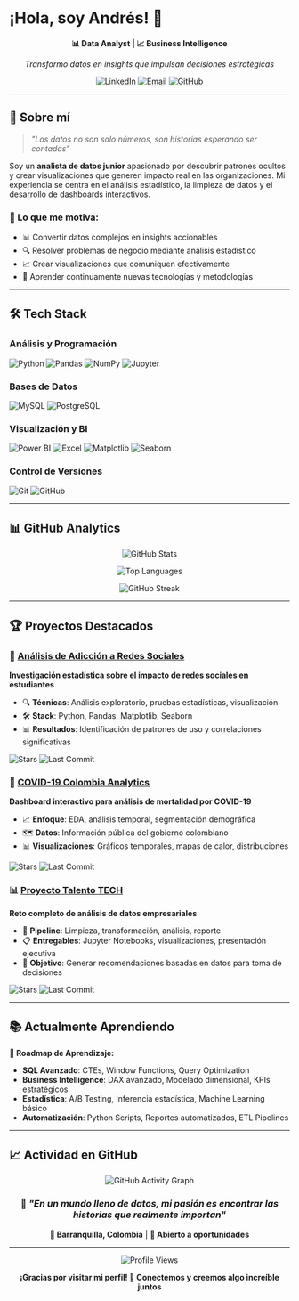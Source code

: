 # ¡Hola, soy Andrés! 👋

<div align="center">
  
**📊 Data Analyst | 📈 Business Intelligence**

*Transformo datos en insights que impulsan decisiones estratégicas*

[![LinkedIn](https://img.shields.io/badge/LinkedIn-0077B5?style=for-the-badge&logo=linkedin&logoColor=white)](https://www.linkedin.com/in/andrescc99/)
[![Email](https://img.shields.io/badge/Email-D14836?style=for-the-badge&logo=gmail&logoColor=white)](mailto:andrescf168@gmail.com)
[![GitHub](https://img.shields.io/badge/GitHub-100000?style=for-the-badge&logo=github&logoColor=white)](https://github.com/Andresc99)

</div>

---

## 🚀 Sobre mí

> *"Los datos no son solo números, son historias esperando ser contadas"*

Soy un **analista de datos junior** apasionado por descubrir patrones ocultos y crear visualizaciones que generen impacto real en las organizaciones. Mi experiencia se centra en el análisis estadístico, la limpieza de datos y el desarrollo de dashboards interactivos.

### 🎯 Lo que me motiva:
- 📊 Convertir datos complejos en insights accionables
- 🔍 Resolver problemas de negocio mediante análisis estadístico
- 📈 Crear visualizaciones que comuniquen efectivamente
- 🌱 Aprender continuamente nuevas tecnologías y metodologías

---

## 🛠️ Tech Stack

### **Análisis y Programación**
![Python](https://img.shields.io/badge/Python-3776AB?style=for-the-badge&logo=python&logoColor=white)
![Pandas](https://img.shields.io/badge/Pandas-150458?style=for-the-badge&logo=pandas&logoColor=white)
![NumPy](https://img.shields.io/badge/NumPy-013243?style=for-the-badge&logo=numpy&logoColor=white)
![Jupyter](https://img.shields.io/badge/Jupyter-F37626?style=for-the-badge&logo=jupyter&logoColor=white)

### **Bases de Datos**
![MySQL](https://img.shields.io/badge/MySQL-4479A1?style=for-the-badge&logo=mysql&logoColor=white)
![PostgreSQL](https://img.shields.io/badge/PostgreSQL-4169E1?style=for-the-badge&logo=postgresql&logoColor=white)

### **Visualización y BI**
![Power BI](https://img.shields.io/badge/PowerBI-F2C811?style=for-the-badge&logo=powerbi&logoColor=black)
![Excel](https://img.shields.io/badge/Excel-217346?style=for-the-badge&logo=microsoft-excel&logoColor=white)
![Matplotlib](https://img.shields.io/badge/Matplotlib-11557c?style=for-the-badge&logo=python&logoColor=white)
![Seaborn](https://img.shields.io/badge/Seaborn-3776AB?style=for-the-badge&logo=python&logoColor=white)

### **Control de Versiones**
![Git](https://img.shields.io/badge/Git-F05032?style=for-the-badge&logo=git&logoColor=white)
![GitHub](https://img.shields.io/badge/GitHub-181717?style=for-the-badge&logo=github&logoColor=white)

---

## 📊 GitHub Analytics

<div align="center">
  
![GitHub Stats](https://github-readme-stats.vercel.app/api?username=Andresc99&show_icons=true&theme=react&hide_border=true&bg_color=1F222E&title_color=F85D7F&icon_color=F8D866&text_color=FFFFFF&rank_icon=github)

![Top Languages](https://github-readme-stats.vercel.app/api/top-langs/?username=Andresc99&layout=compact&theme=react&hide_border=true&bg_color=1F222E&title_color=F85D7F&text_color=FFFFFF)

</div>

<div align="center">
  
![GitHub Streak](https://streak-stats.demolab.com/?user=Andresc99&theme=react&hide_border=true&background=1F222E&stroke=F85D7F&ring=F8D866&fire=F85D7F&currStreakLabel=FFFFFF)

</div>

---

## 🏆 Proyectos Destacados

### 🧠 [Análisis de Adicción a Redes Sociales](https://github.com/Andresc99/Adiccion-a-redes-sociales-en-estudiantes)
**Investigación estadística sobre el impacto de redes sociales en estudiantes**

- 🔍 **Técnicas**: Análisis exploratorio, pruebas estadísticas, visualización
- 🛠️ **Stack**: Python, Pandas, Matplotlib, Seaborn
- 📊 **Resultados**: Identificación de patrones de uso y correlaciones significativas

![Stars](https://img.shields.io/github/stars/Andresc99/Adiccion-a-redes-sociales-en-estudiantes?style=flat&color=yellow)
![Last Commit](https://img.shields.io/github/last-commit/Andresc99/Adiccion-a-redes-sociales-en-estudiantes?style=flat&color=brightgreen)

### 🦠 [COVID-19 Colombia Analytics](https://github.com/Andresc99/An-lisis-descriptivo-de-fallecidos-por-COVID-19-en-Colombia)
**Dashboard interactivo para análisis de mortalidad por COVID-19**

- 📈 **Enfoque**: EDA, análisis temporal, segmentación demográfica
- 🗺️ **Datos**: Información pública del gobierno colombiano
- 📊 **Visualizaciones**: Gráficos temporales, mapas de calor, distribuciones

![Stars](https://img.shields.io/github/stars/Andresc99/An-lisis-descriptivo-de-fallecidos-por-COVID-19-en-Colombia?style=flat&color=yellow)
![Last Commit](https://img.shields.io/github/last-commit/Andresc99/An-lisis-descriptivo-de-fallecidos-por-COVID-19-en-Colombia?style=flat&color=brightgreen)

### 📊 [Proyecto Talento TECH](https://github.com/Andresc99/Proyecto_de_Analisis_TalentoTECH)
**Reto completo de análisis de datos empresariales**

- 🧹 **Pipeline**: Limpieza, transformación, análisis, reporte
- 📋 **Entregables**: Jupyter Notebooks, visualizaciones, presentación ejecutiva
- 🎯 **Objetivo**: Generar recomendaciones basadas en datos para toma de decisiones

![Stars](https://img.shields.io/github/stars/Andresc99/Proyecto_de_Analisis_TalentoTECH?style=flat&color=yellow)
![Last Commit](https://img.shields.io/github/last-commit/Andresc99/Proyecto_de_Analisis_TalentoTECH?style=flat&color=brightgreen)

---

## 📚 Actualmente Aprendiendo

**🎯 Roadmap de Aprendizaje:**

- **SQL Avanzado**: CTEs, Window Functions, Query Optimization
- **Business Intelligence**: DAX avanzado, Modelado dimensional, KPIs estratégicos  
- **Estadística**: A/B Testing, Inferencia estadística, Machine Learning básico
- **Automatización**: Python Scripts, Reportes automatizados, ETL Pipelines

---

## 📈 Actividad en GitHub

<div align="center">
  
![GitHub Activity Graph](https://github-readme-activity-graph.vercel.app/graph?username=Andresc99&theme=react-dark&hide_border=true&bg_color=1F222E&color=F8D866&line=F85D7F&point=FFFFFF)

</div>

<div align="center">

### 💭 *"En un mundo lleno de datos, mi pasión es encontrar las historias que realmente importan"*

**📍 Barranquilla, Colombia** | **💼 Abierto a oportunidades**

---

<div align="center">

![Profile Views](https://komarev.com/ghpvc/?username=Andresc99&style=for-the-badge&color=F85D7F)

**¡Gracias por visitar mi perfil! 🚀 Conectemos y creemos algo increíble juntos** 

</div>
